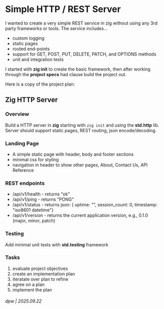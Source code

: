 # Simple HTTP / REST Server

I wanted to create a very simple REST service in zig without using any 3rd party frameworks or tools.  The service includes...

- custom logging
- static pages
- routed end-points
- support for GET, POST, PUT, DELETE, PATCH, and OPTIONS methods
- unit and integration tests

I started with **zig init** to create the basic framework, then after working through the **project specs** had clause build the project out.

Here is a copy of the project plan:

## Zig HTTP Server

### Overview

Build a HTTP server in **zig** starting with `zig init` and using the **std.http** lib.  Server should support static pages, REST routing, json encode/decoding.

### Landing Page

* A simple static page with header, body and footer sections
* minimal css for styling
* navigation in header to show other pages, About, Contact Us, API Reference

### REST endpoints

* /api/v1/health - returns "ok"
* /api/v1/ping - returns "PONG"
* /api/v1/status - returns json: { uptime: "", session_count: 0, timestamp: "iso8601 datetime"}
* /api/v1/version - returns the current application version, e.g., 0.1.0  (major, minor, patch)

### Testing

Add minimal unit tests with **std.testing** framework

### Tasks

1. evaluate project objectives
2. create an implementation plan
3. iteratate over plan to refine
4. agree on a plan
5. implement the plan

###### dpw | 2025.09.22
